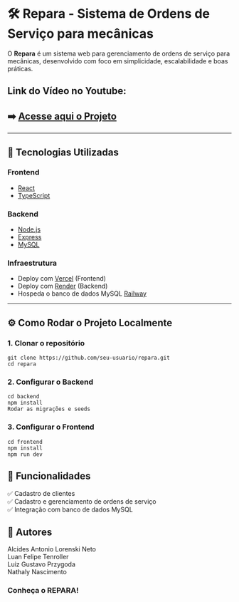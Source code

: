 # 🛠️ Repara - Sistema de Ordens de Serviço para mecânicas

O **Repara** é um sistema web para gerenciamento de ordens de serviço para mecânicas, desenvolvido com foco em simplicidade, escalabilidade e boas práticas.  

## Link do Vídeo no Youtube: 

## ➡️ [Acesse aqui o Projeto](https://repara-ten.vercel.app/)
---

## 🚀 Tecnologias Utilizadas

### Frontend
- [React](https://reactjs.org/)
- [TypeScript](https://www.typescriptlang.org/)

### Backend
- [Node.js](https://nodejs.org/)
- [Express](https://expressjs.com/)
- [MySQL](https://www.mysql.com/)

### Infraestrutura
- Deploy com [Vercel](https://vercel.com/) (Frontend)
- Deploy com [Render](https://render.com/) (Backend)
- Hospeda o banco de dados MySQL [Railway](https://railway.com/)
---

## ⚙️ Como Rodar o Projeto Localmente

### 1. Clonar o repositório
```
git clone https://github.com/seu-usuario/repara.git
cd repara
```
### 2. Configurar o Backend
```
cd backend
npm install
Rodar as migrações e seeds
```
### 3. Configurar o Frontend
```
cd frontend
npm install
npm run dev
```

## 📌 Funcionalidades
✅ Cadastro de clientes\
✅ Cadastro e gerenciamento de ordens de serviço\
✅ Integração com banco de dados MySQL

## 👥 Autores
Alcides Antonio Lorenski Neto\
Luan Felipe Tenroller\
Luiz Gustavo Przygoda\
Nathaly Nascimento

### Conheça o REPARA!
